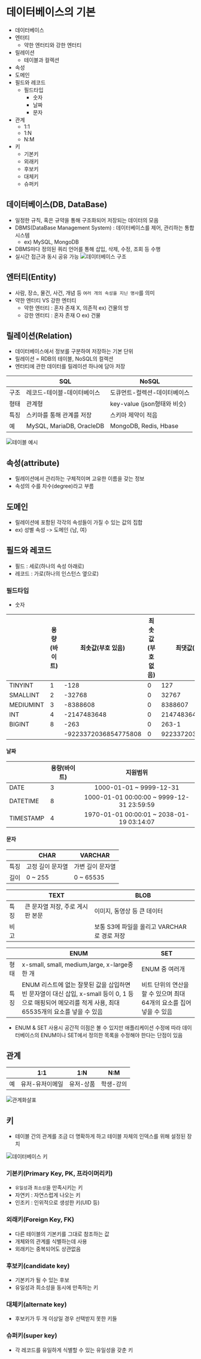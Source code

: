 # 데이터베이스의 기본
- 데이터베이스
- 엔터티
    - 약한 엔터티와 강한 엔터티
- 릴레이션
    - 테이블과 컬렉션
- 속성
- 도메인
- 필드와 레코드
    - 필드타입
        - 숫자
        - 날짜
        - 문자
- 관계
    - 1:1
    - 1:N
    - N:M
- 키
    - 기본키
    - 외래키
    - 후보키
    - 대체키
    - 슈퍼키

## 데이터베이스(DB, DataBase)
- 일정한 규칙, 혹은 규약을 통해 구조화되어 저장되는 데이터의 모음
- DBMS(DataBase Management System) : 데이터베이스를 제어, 관리하는 통합 시스템
    - ex) MySQL, MongoDB
- DBMS마다 정의된 쿼리 언어를 통해 삽입, 삭제, 수정, 조회 등 수행
- 실시간 접근과 동시 공유 가능
![데이터베이스 구조](https://www.techopedia.com/wp-content/uploads/2011/06/dbms-image-1-1536x893.png)

## 엔터티(Entity)
- 사람, 장소, 물건, 사건, 개념 등 `여러 개의 속성을 지닌 명사`를 의미
- 약한 엔터티 VS 강한 엔터티
    - 약한 엔터티 : 혼자 존재 X, 의존적 ex) 건물의 방
    - 강한 엔터티 : 혼자 존재 O         ex) 건물


## 릴레이션(Relation)
- 데이터베이스에서 정보를 구분하여 저장하는 기본 단위
- 릴레이션 = RDB의 테이블, NoSQL의 컬렉션
- 엔터티에 관한 데이터를 릴레이션 하나에 담아 저장

||SQL|NoSQL|
|---|---|---|
|구조|레코드-테이블-데이터베이스|도큐먼트-컬렉션-데이터베이스|
|형태|관계형|key-value (json형태와 비슷)|
|특징|스키마를 통해 관계를 저장|스키마 제약이 적음|
|예|MySQL, MariaDB, OracleDB|MongoDB, Redis, Hbase|

![테이블 예시](https://blog.kakaocdn.net/dn/9PZHv/btq2lAE2xpY/HfgOTfyyYlhGDH0bLt4IIk/img.png)

## 속성(attribute)
- 릴레이션에서 관리하는 구체적이며 고유한 이름을 갖는 정보
- 속성의 수를 차수(degree)라고 부름


## 도메인
- 릴레이션에 포함된 각각의 속성들이 가질 수 있는 값의 집합
- ex) 성별 속성 -> 도메인 {남, 여}


## 필드와 레코드
- 필드 : 세로(하나의 속성 아래로)
- 레코드 : 가로(하나의 인스턴스 옆으로)

### 필드타입
- 숫자

||용량(바이트)|최솟값(부호 있음)|최솟값(부호 없음)|최댓값(부호 없음)|최댓값(부호 있음)|
|-|-|-|-|-|-|
|TINYINT|1|-128|0|127|255|
|SMALLINT|2|-32768|0|32767|65535|
|MEDIUMINT|3|-8388608|0|8388607|16777215|
|INT|4|-2147483648|0|2147483647|4294967295|
|BIGINT|8|-263|0|263-1|264-1|
|||-9223372036854775808|0|9223372036854775807|18446744073709551615|

#### 날짜

||용량(바이트)|지원범위|
|-|-|:-:|
|DATE|3|1000-01-01 ~ 9999-12-31|
|DATETIME|8|1000-01-01 00:00:00 ~ 9999-12-31 23:59:59|
|TIMESTAMP|4|1970-01-01 00:00:01 ~ 2038-01-19 03:14:07|

#### 문자
||CHAR|VARCHAR|
|-|-|-|
|특징|고정 길이 문자열|가변 길이 문자열|
|길이|0 ~ 255|0 ~ 65535|

||TEXT|BLOB|
|-|-|-|
|특징|큰 문자열 저장, 주로 게시판 본문|이미지, 동영상 등 큰 데이터|
|비고||보통 S3에 파일을 올리고 VARCHAR로 경로 저장|

||ENUM|SET|
|-|-|-|
|형태|x-small, small, medium,large, x-large중 한 개|ENUM 중 여러개|
|특징|ENUM 리스트에 없는 잘못된 값을 삽입하면 빈 문자열이 대신 삽입, x-small 등이 0, 1 등으로 매핑되어 메모리를 적게 사용, 최대 65535개의 요소를 넣을 수 있음|비트 단위의 연산을 할 수 있으며 최대 64개의 요소를 집어 넣을 수 있음
- ENUM & SET 사용시 공간적 이점은 볼 수 있지만 애플리케이션 수정에 따라 데이터베이스의 ENUM이나 SET에서 정의한 목록을 수정해야 한다는 단점이 있음


## 관계
||1:1|1:N|N:M|
|-|-|-|-|
|예|유저-유저이메일|유저-상품|학생-강의|

![관계화살표](https://2.bp.blogspot.com/-gi80grfSYZ8/XDf4av8RvqI/AAAAAAAAA6A/8bs3h0OcBGMpiLPCyI7zo9O8Zzpi2ZrTACLcBGAs/s400/Screen%2BShot%2B2019-01-11%2Bat%2B10.58.52%2BAM.png)


## 키
- 테이블 간의 관계를 조금 더 명확하게 하고 테이블 자체의 인덱스를 위해 설정된 장치

![데이터베이스 키](https://img1.daumcdn.net/thumb/R1280x0/?scode=mtistory2&fname=https%3A%2F%2Fblog.kakaocdn.net%2Fdn%2FHFOfx%2FbtrJ6VobpPb%2FV0KDyGVjIkvCsgTKScqLaK%2Fimg.png)

### 기본키(Primary Key, PK, 프라이머리키)
- `유일성`과 `최소성`을 만족시키는 키
- 자연키 : 자연스럽게 나오는 키
- 인조키 : 인위적으로 생성한 키(UID 등)

### 외래키(Foreign Key, FK)
- 다른 테이블의 기본키를 그대로 참조하는 값
- 개체와의 관계를 식별하는데 사용
- 외래키는 중복되어도 상관없음

### 후보키(candidate key)
- 기본키가 될 수 있는 후보
- 유일성과 희소성을 동시에 만족하는 키

### 대체키(alternate key)
- 후보키가 두 개 이상일 경우 선택받지 못한 키들

### 슈퍼키(super key)
- 각 레코드를 유일하게 식별할 수 있는 유일성을 갖춘 키
